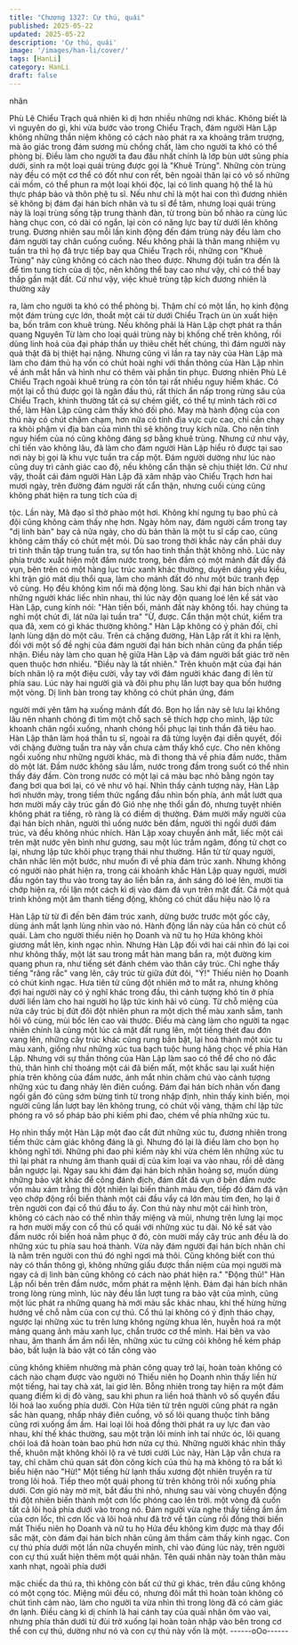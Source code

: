 ```yaml
---
title: "Chương 1327: Cự thú, quái"
published: 2025-05-22
updated: 2025-05-22
description: 'Cự thú, quái'
image: '/images/han-li/cover/'
tags: [HanLi]
category: HanLi
draft: false
---
```


nhân

Phù Lê Chiểu Trạch quả nhiên kì dị hơn nhiều những nơi khác.
Không biết là vì nguyên do gì, khi vừa bước vào trong Chiểu
Trạch, đám người Hàn Lập không những thần niệm không có
cách nào phát ra xa khoảng trăm trượng, mà ảo giác trong đám
sương mù chồng chất, làm cho người ta khó có thể phòng bị.
Điều làm cho người ta đau đầu nhất chính là lớp bùn ướt sũng
phía dưới, sinh ra một loại quái trùng được gọi là "Khuê Trùng".
Những còn trùng này đều có một cơ thể có đốt như con rết, bên
ngoài thân lại có vô số những cái mồm, có thể phun ra một loại
khói độc, lại có linh quang hộ thể là hủ thực pháp bảo và thôn phệ
tu sĩ.
Nếu như chỉ là một hai con thì đương nhiên sẽ không bị đám đại
hán bích nhãn và tu sĩ để tâm, nhưng loại quái trùng này là loại
trùng sống tập trung thành đàn, từ trong bùn bổ nhào ra cùng lúc
hàng chục con, có dài có ngắn, lại còn có năng lực bay từ dưới
lên không trung.
Đương nhiên sau mỗi lần kinh động đến đám trùng này đều làm
cho đám người tay chân cuống cuồng.
Nếu không phải là thân mang nhiệm vụ tuần tra thì họ đã trực tiếp
bay qua Chiểu Trạch rồi, những con "Khuê Trùng" này cũng
không có cách nào theo được.
Nhưng đội tuần tra đến là để tìm tung tích của dị tộc, nên không
thể bay cao như vậy, chỉ có thể bay thấp gần mặt đất.
Cứ như vậy, việc khuê trùng tập kích đương nhiên là thường xảy

ra, làm cho người ta khó có thể phòng bị.
Thậm chí có một lần, họ kinh động một đám trùng cực lớn, thoắt
một cái từ dưới Chiểu Trạch ùn ùn xuất hiện ba, bốn trăm con
khuê trùng.
Nếu không phải là Hàn Lập chợt phát ra thần quang Nguyên Từ
làm cho loại quái trùng này bị khống chế trên không, rồi dùng linh
hoả của đại pháp thần uy thiêu chết hết chúng, thì đám người này
quả thật đã bị thiệt hại nặng.
Nhưng cũng vì lần ra tay này của Hàn Lập mà làm cho đám thủ
hạ vốn có chút hoài nghi với thần thông của Hàn Lập nhìn về ánh
mắt hắn và hình như có thêm vài phần tin phục.
Đương nhiên Phù Lê Chiểu Trạch ngoài khuê trùng ra còn tồn tại
rất nhiều nguy hiểm khác.
Có một lại cổ thú được gọi là ngân đầu thú, rất thích ẩn nấp trong
rừng sâu của Chiểu Trạch, khinh thường tất cả sự chém giết, có
thể tự mình tách rời cơ thể, làm Hàn Lập cũng cảm thấy khó đối
phó.
May mà hành động của con thú này có chút chậm chạm, hơn nữa
có tính địa vực cực cao, chỉ cần chạy ra khỏi phậm vi địa bàn của
mình thì sẽ không truy kích nữa.
Cho nên tính nguy hiểm của nó cũng không đáng sợ bằng khuê
trùng.
Nhưng cứ như vậy, chỉ tiến vào không lâu, đã làm cho đám người
Hàn Lập hiểu rõ được tại sao nơi này bị gọi là khu vực tuần tra
cấp một.
Đám người dường như lúc nào cũng duy trì cảnh giác cao độ,
nếu không cẩn thận sẽ chịu thiệt lớn.
Cứ như vậy, thoắt cái đám người Hàn Lập đã xâm nhập vào
Chiểu Trạch hơn hai mươi ngày, trên đường đám người rất cẩn
thận, nhưng cuối cùng cũng không phát hiện ra tung tích của dị

tộc.
Lần này, Mã đạo sĩ thở phào một hơi.
Không khí ngưng tụ bao phủ cả đội cũng không cảm thấy nhẹ
hơn.
Ngày hôm nay, đám người cầm trong tay "dị linh bàn" bay cả nửa
ngày, cho dù bản thân là một tu sĩ cấp cao, cũng không cảm thấy
có chút mệt mỏi. Dù sao trong thời khắc này cần phải duy trì tinh
thần tập trung tuần tra, sự tổn hao tinh thần thật không nhỏ.
Lúc này phía trước xuất hiện một đầm nước trong, bên đầm có
một mảnh đất đầy đá vụn, bên trên có một hàng lục trúc xanh
khác thường, duyên dáng yêu kiều, khi trận gió mát dịu thổi qua,
làm cho mảnh đất đó như một bức tranh đẹp vô cùng.
Họ đều không kìm nổi mà động lòng.
Sau khi đại hán bích nhãn và những người khác liếc nhìn nhau,
thì lúc này độn quang loé lên kề sát vào Hàn Lập, cung kính nói:
"Hàn tiền bối, mảnh đất này không tồi. hay chúng ta nghỉ một chút
đi, lát nữa lại tuần tra"
"Ừ, được. Cẩn thận một chút, kiểm tra qua đã, xem có gì khác
thường không." Hàn Lập không có ý phản đối, chỉ lạnh lùng dặn
dò một câu.
Trên cả chặng đường, Hàn Lập rất ít khi ra lệnh, đối với một số đề
nghị của đám người đại hán bích nhãn cũng đa phần tiếp nhận.
Điều này làm cho quan hệ giữa Hàn Lập và đám người bất giác
trở nên quen thuộc hơn nhiều.
"Điều này là tất nhiên." Trên khuôn mặt của đại hán bích nhãn lộ
ra một điệu cười, vẫy tay với đám người khác đang đi lên từ phía
sau.
Lúc này hai người già và đôi phu phụ lần lượt bay qua bốn hướng
một vòng. Dị linh bàn trong tay không có chút phản ứng, đám

người mới yên tâm hạ xuống mảnh đất đó.
Bọn họ lần này sẽ lưu lại không lâu nên nhanh chóng đi tìm một
chỗ sạch sẽ thích hợp cho mình, lập tức khoanh chân ngồi xuống,
nhanh chóng hồi phục lại tinh thần đã tiêu hao. Hàn Lập thân làm
hoá thần tu sĩ, ngoài ra đã từng luyện đại diễn quyết, đối với
chặng đường tuần tra này vẫn chưa cảm thấy khổ cực. Cho nên
không ngồi xuống như những người khác, mà đi thong thả về
phía đầm nước, thăm dò một lát.
Đầm nước không sâu lắm, nước trong đầm trong suốt có thể nhìn
thấy đáy đầm.
Còn trong nước có một lại cá màu bạc nhỏ bằng ngón tay đang
bơi qua bơi lại, có vẻ như vô hại.
Nhìn thấy cảnh tượng này, Hàn Lập hơi nhướn mày, trong tiềm
thức ngẩng đầu nhìn bốn phía, ánh mắt lướt qua hơn mười mấy
cây trúc gần đó
Gió nhẹ nhẹ thổi gần đó, nhưng tuyệt nhiên không phát ra tiếng,
rõ ràng là có điềm dị thường. Đám mười mấy người của đại hán
bích nhãn, người thì uống nước bên đầm, người thì ngồi dưới
đám trúc, và đều không nhúc nhích.
Hàn Lập xoay chuyển ánh mắt, liếc một cái trên mặt nước yên
bình như gương, sau một lúc trầm ngâm, đồng tử chợt co lại,
nhưng lập tức khôi phục trạng thái như thường.
Hắn từ từ quay người, chân nhấc lên một bước, như muốn đi về
phía đám trúc xanh.
Nhưng không có người nào phát hiện ra, trong cái khoảnh khắc
Hàn Lập quay người, mười đầu ngón tay thu vào trong tay áo liền
bắn ra, ánh sáng đỏ loé lên, mười tia chớp hiện ra, rồi lặn một
cách kì dị vào đám đá vụn trên mặt đất.
Cả một quá trình không một âm thanh tiếng động, không có chút
dấu hiệu nào lộ ra

Hàn Lập từ từ đi đến bên đám trúc xanh, dừng bước trước một
gốc cây, dùng ánh mắt lạnh lùng nhìn vào nó.
Hành động lần này của hắn có chút cổ quái.
Làm cho người thiếu niên họ Doanh và nữ tu họ Hứa không khỏi
giương mắt lên, kinh ngạc nhìn.
Nhưng Hàn Lập đối với hai cái nhìn đó lại coi như không thấy, một
lát sau trong mắt hàn mang bắn ra, một đường kim quang phun
ra, như tiếng sét đánh chém vào thân cây trúc.
Chỉ nghe thấy tiếng "răng rắc" vang lên, cây trúc từ giữa đứt đôi,
"Ý!" Thiếu niên họ Doanh có chút kinh ngạc.
Hưa tiên tử cũng đột nhiên mở to mắt ra, nhưng không đợi hai
người này có ý nghĩ khác trong đầu, thì cảnh tượng khó tin ở phía
dưới liền làm cho hai người họ lập tức kinh hãi vô cùng.
Từ chỗ miệng của nửa cây trúc bị đứt đôi đột nhiên phun ra một
dịch thể màu xanh sẫm, tanh hôi vô cùng, mùi bốc lên cao vài
thước.
Điều mà càng làm cho người ta ngạc nhiên chính là cùng một lúc
cả mặt đất rung lên, một tiếng thét đau đớn vang lên, những cây
trúc khác cũng rung bần bật, lại hoá thành một xúc tu màu xanh,
giống như những xúc tua bạch tuộc hung hăng chọc về phía Hàn
Lập.
Nhưng với sự thần thông của Hàn Lập làm sao có thể để cho nó
đắc thủ, thân hình chỉ thoáng một cái đã biến mất, một khắc sau
lại xuất hiện phía trên không của đầm nước, ánh mắt nhìn chăm
chú vào cảnh tượng những xúc tu đang nhảy lên điên cuồng.
Đám đại hán bích nhãn vốn đang ngồi gần đó cũng sớm bừng
tình từ trong nhập định, nhìn thấy kinh biến, mọi người cũng lần
lượt bay lên không trung, có chút vội vàng, thậm chí lập tức
phóng ra vô số pháp bảo phi kiếm phi đao, chém về phía những
xúc tu.

Họ nhìn thấy một Hàn Lập một đao cắt đứt những xúc tu, đương
nhiên trong tiềm thức cảm giác không đáng là gì.
Nhưng đó lại là điều làm cho bọn họ không nghĩ tới. Những phi
đao phi kiếm này khi vừa chém lên những xúc tu thì lại phát ra
nhưng âm thanh quái dị của kim loại va vào nhau, rồi dễ dàng bắn
ngược lại.
Ngay sau khi đám đại hán bích nhãn hoảng sợ, muốn dùng
những bảo vật khác để công đánh địch, đám đất đá vụn ở bên
đầm nước vốn màu xám trằng thì đột nhiên lại biến thành màu
đen, tiếp đó đám đá vặn vẹo chớp động rồi biến thành một cái
đầu vẩy cá lớn màu tím đen, họ lại ở trên người con đại cổ thú
đầu to ấy.
Con thú này như một cái hình tròn, không có cách nào có thể nhìn
thấy miệng và mũi, nhưng trên lưng lại mọc ra hơn mười mấy con
cổ thú cổ quái với những xúc tu dài. Nó kề sát vào đầm nước rồi
biến hoá nằm phục ở đó, còn mười mấy cây trúc anh đều là do
những xúc tu phía sau hoá thành.
Vừa nãy đám người đại hán bích nhãn chỉ là nằm trên người con
thú đó nghỉ ngơi mà thôi. Cũng không biết con thú này có thần
thông gì, không những giấu được thần niệm của mọi người mà
ngay cả dị linh bàn cũng không có cách nào phát hiện ra."
"Động thủ!" Hàn Lập nổi bên trên đầm nước, mồm phát ra mệnh
lệnh.
Đám đại hán bích nhãn trong lòng rùng mình, lúc này đều lần lượt
tung ra bảo vật của mình, cũng một lúc phát ra những quang hà
mới màu sắc khác nhau, khí thế hừng hừng hướng về chỗ nằm
của con cự thú.
Cổ thú lại không có ý định tháo chạy, ngược lại những xúc tu trên
lưng không ngừng khua lên, huyễn hoá ra một mảng quang ảnh
màu xanh lục, chắn trước cơ thể mình.
Hai bên va vào nhau, âm thanh ầm ầm nổi lên, những xúc tu cứng
cỏi không hề kém pháp bảo, bất luận là bảo vật có tấn công vào

cũng không khiêm nhường mà phản công quay trở lại, hoàn toàn
không có cách nào chạm được vào người nó
Thiếu niên họ Doanh nhìn thấy liền hừ một tiếng, hai tay chà xát,
lai giơ lên. Bỗng nhiên trong tay hiện ra một đám quang điểm kì dị
đỏ vàng, sau khi phun ra liền hoá thành vô số quyền đầu lôi hoả
lao xuống phía dưới. Còn Hứa tiên tử trên người cũng phát ra
ngân sắc hàn quang, nhấp nháy điên cuồng, vô số lôi quang
thuộc tính băng cũng rơi xuống ầm ầm.
Hai loại lôi hoả đồng thời phát ra uy lực đan vào nhau, khí thế
khác thường, sau một trận lôi minh inh tai nhức óc, lôi quang chói
loá đã hoàn toàn bao phủ hơn nửa cự thú.
Những người khác nhìn thấy thế, khuôn mặt không khỏi lộ ra vẻ
tươi cười
Lúc này, Hàn Lập vẫn chưa ra tay, chỉ chăm chú quan sát đòn
công kích của thủ hạ mà không tỏ ra bất kì biểu hiện nào
"Hừ!" Một tiếng hừ lạnh thấu xương đột nhiên truyền ra từ trong
lôi hoả.
Tiếp theo một quái phong từ trên không trôi nổi xuống phía dưới.
Cơn gió này mờ mịt, bắt đầu thì nhỏ, nhưng sau vài vòng chuyển
động thì đột nhiên biến thành một cơn lốc phóng cao lên trời. một
vòng đã cuốn tất cả lôi hoả phía dưới vào trong nó.
Đám người vừa nghe thấy tiếng ầm ầm của cơn lốc, thì cơn lốc
và lôi hoả như đã trở về tận cùng rồi đồng thời biến mất
Thiếu niên họ Doanh và nữ tu họ Hứa đều không kìm được mà
thay đổi sắc mặt, còn đám đại hán bích nhãn cũng âm thầm cảm
thấy kinh ngạc.
Con cự thú phía dưới một lần nữa chuyển mình, chỉ vào đúng lúc
này, trên người con cự thú xuất hiện thêm một quái nhân.
Tên quái nhân này toàn thân màu xanh nhạt, ngoài phía dưới

mặc chiếc da thú ra, thì không còn bất cứ thứ gì khác, trên đầu
cũng không có một cọng tóc. Miệng mũi đều có, nhưng đôi mắt thì
hoàn toàn không có chút tình cảm nào, làm cho người ta vừa nhìn
thì trong lòng đã có cảm giác ớn lạnh.
Điều càng kì dị chính là hai cánh tay của quái nhân ôm vào vai,
nhưng phía thân dưới từ đùi trở xuống lại hoàn toàn nhập vào
bên trong cơ thể con cự thú, dường như nó và con cự thú này
vốn là một.
------oOo------
